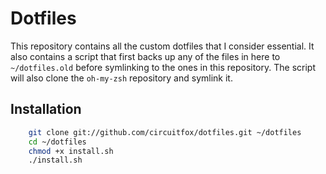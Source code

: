 Dotfiles
========
This repository contains all the custom dotfiles that I consider essential. It
also contains a script that first backs up any of the files in here to `~/dotfiles.old` before
symlinking to the ones in this repository. The script will also clone the `oh-my-zsh`
repository and symlink it.

Installation
------------

``` bash
    git clone git://github.com/circuitfox/dotfiles.git ~/dotfiles
    cd ~/dotfiles
    chmod +x install.sh
    ./install.sh
```
